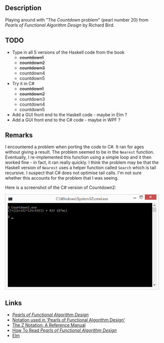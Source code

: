 ## Description

Playing around with "The _Countdown_ problem" (pearl number 20) from _Pearls of Functional Algorithm Design_ by Richard Bird.

## TODO

* Type in all 5 versions of the Haskell code from the book
    * ~~countdown1~~
    * ~~countdown2~~
    * ~~countdown3~~
    * countdown4
    * countdown5
* Try it in C#
    * ~~countdown1~~
    * ~~countdown2~~
    * countdown3
    * countdown4
    * countdown5
* Add a GUI front end to the Haskell code - maybe in Elm ?
* Add a GUI front end to the C# code - maybe in WPF ?

## Remarks

I encountered a problem when porting the code to C#. It ran for ages without giving a result.
The problem seemed to be in the <code>Nearest</code> function. Eventually, I re-implemented this function using a simple loop and it then worked fine - in fact, it ran really quickly. I think the problem may be that the Haskell version of <code>Nearest</code> uses a helper function called <code>Search</code> which is tail recursive. I suspect that C# does not optimise tail calls. I'm not sure whether this accounts for the problem that I was seeing.

Here is a screenshot of the C# version of Countdown2:

![Countdown2 (C#)](https://raw.githubusercontent.com/taylorjg/Countdown/master/Images/Countdown2_CSharp_Screenshot.png "Countdown2 (C#)")

## Links

* [_Pearls of Functional Algorithm Design_](http://www.cambridge.org/gb/academic/subjects/computer-science/programming-languages-and-applied-logic/pearls-functional-algorithm-design)
* [Notation used in 'Pearls of Functional Algorithm Design'](http://programmers.stackexchange.com/questions/118869/notation-used-in-pearls-of-functional-algorithm-design)
* [The Z Notation: A Reference Manual](http://spivey.oriel.ox.ac.uk/~mike/zrm/zrm.pdf)
* [How To Read _Pearls of Functional Algorithm Design_](http://www.atamo.com/blog/how-to-read-pearls-by-richard-bird-1/)
* [Elm](http://elm-lang.org/)
